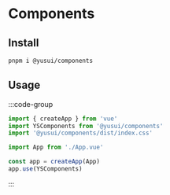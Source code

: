 # Components

## Install

```bash
pnpm i @yusui/components
```

## Usage

:::code-group

```js [main.js]
import { createApp } from 'vue'
import YSComponents from '@yusui/components'
import '@yusui/components/dist/index.css'

import App from './App.vue'

const app = createApp(App)
app.use(YSComponents)
```

:::
